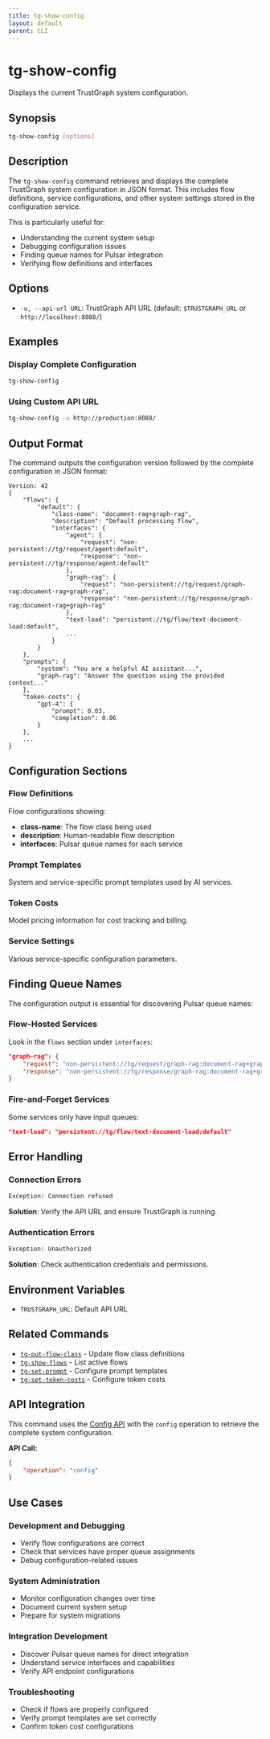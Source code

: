 ```yaml
---
title: tg-show-config
layout: default
parent: CLI
---
```


# tg-show-config

Displays the current TrustGraph system configuration.

## Synopsis

```bash
tg-show-config [options]
```

## Description

The `tg-show-config` command retrieves and displays the complete TrustGraph system configuration in JSON format. This includes flow definitions, service configurations, and other system settings stored in the configuration service.

This is particularly useful for:
- Understanding the current system setup
- Debugging configuration issues
- Finding queue names for Pulsar integration
- Verifying flow definitions and interfaces

## Options

- `-u, --api-url URL`: TrustGraph API URL (default: `$TRUSTGRAPH_URL` or `http://localhost:8088/`)

## Examples

### Display Complete Configuration
```bash
tg-show-config
```

### Using Custom API URL
```bash
tg-show-config -u http://production:8088/
```

## Output Format

The command outputs the configuration version followed by the complete configuration in JSON format:

```
Version: 42
{
    "flows": {
        "default": {
            "class-name": "document-rag+graph-rag",
            "description": "Default processing flow",
            "interfaces": {
                "agent": {
                    "request": "non-persistent://tg/request/agent:default",
                    "response": "non-persistent://tg/response/agent:default"
                },
                "graph-rag": {
                    "request": "non-persistent://tg/request/graph-rag:document-rag+graph-rag",
                    "response": "non-persistent://tg/response/graph-rag:document-rag+graph-rag"
                },
                "text-load": "persistent://tg/flow/text-document-load:default",
                ...
            }
        }
    },
    "prompts": {
        "system": "You are a helpful AI assistant...",
        "graph-rag": "Answer the question using the provided context..."
    },
    "token-costs": {
        "gpt-4": {
            "prompt": 0.03,
            "completion": 0.06
        }
    },
    ...
}
```

## Configuration Sections

### Flow Definitions
Flow configurations showing:
- **class-name**: The flow class being used
- **description**: Human-readable flow description  
- **interfaces**: Pulsar queue names for each service

### Prompt Templates
System and service-specific prompt templates used by AI services.

### Token Costs
Model pricing information for cost tracking and billing.

### Service Settings
Various service-specific configuration parameters.

## Finding Queue Names

The configuration output is essential for discovering Pulsar queue names:

### Flow-Hosted Services
Look in the `flows` section under `interfaces`:

```json
"graph-rag": {
    "request": "non-persistent://tg/request/graph-rag:document-rag+graph-rag",
    "response": "non-persistent://tg/response/graph-rag:document-rag+graph-rag"
}
```

### Fire-and-Forget Services
Some services only have input queues:

```json
"text-load": "persistent://tg/flow/text-document-load:default"
```

## Error Handling

### Connection Errors
```bash
Exception: Connection refused
```
**Solution**: Verify the API URL and ensure TrustGraph is running.

### Authentication Errors
```bash
Exception: Unauthorized
```
**Solution**: Check authentication credentials and permissions.

## Environment Variables

- `TRUSTGRAPH_URL`: Default API URL

## Related Commands

- [`tg-put-flow-class`](tg-put-flow-class) - Update flow class definitions
- [`tg-show-flows`](tg-show-flows) - List active flows
- [`tg-set-prompt`](tg-set-prompt) - Configure prompt templates
- [`tg-set-token-costs`](tg-set-token-costs) - Configure token costs

## API Integration

This command uses the [Config API](../apis/api-config) with the `config` operation to retrieve the complete system configuration.

**API Call:**
```json
{
    "operation": "config"
}
```

## Use Cases

### Development and Debugging
- Verify flow configurations are correct
- Check that services have proper queue assignments
- Debug configuration-related issues

### System Administration
- Monitor configuration changes over time
- Document current system setup
- Prepare for system migrations

### Integration Development
- Discover Pulsar queue names for direct integration
- Understand service interfaces and capabilities
- Verify API endpoint configurations

### Troubleshooting
- Check if flows are properly configured
- Verify prompt templates are set correctly
- Confirm token cost configurations

